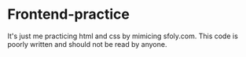 # Frontend-practice
It's just me practicing html and css by mimicing sfoly.com.
This code is poorly written and should not be read by anyone.
